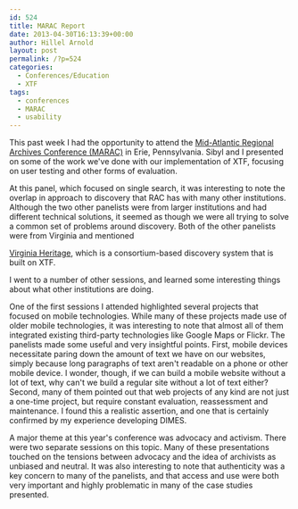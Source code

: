 ```yaml
---
id: 524
title: MARAC Report
date: 2013-04-30T16:13:39+00:00
author: Hillel Arnold
layout: post
permalink: /?p=524
categories:
  - Conferences/Education
  - XTF
tags:
  - conferences
  - MARAC
  - usability
---
```

This past week I had the opportunity to attend the <a href="http://www.marac.info/" target="_blank">Mid-Atlantic Regional Archives Conference (MARAC)</a> in Erie, Pennsylvania. Sibyl and I presented on some of the work we've done with our implementation of XTF, focusing on user testing and other forms of evaluation.

<!--more-->At this panel, which focused on single search, it was interesting to note the overlap in approach to discovery that RAC has with many other institutions. Although the two other panelists were from larger institutions and had different technical solutions, it seemed as though we were all trying to solve a common set of problems around discovery. Both of the other panelists were from Virginia and mentioned 

<a href="http://www2.lib.virginia.edu/small/vhp/" target="_blank">Virginia Heritage</a>, which is a consortium-based discovery system that is built on XTF.

I went to a number of other sessions, and learned some interesting things about what other institutions are doing.

One of the first sessions I attended highlighted several projects that focused on mobile technologies. While many of these projects made use of older mobile technologies, it was interesting to note that almost all of them integrated existing third-party technologies like Google Maps or Flickr. The panelists made some useful and very insightful points. First, mobile devices necessitate paring down the amount of text we have on our websites, simply because long paragraphs of text aren't readable on a phone or other mobile device. I wonder, though, if we can build a mobile website without a lot of text, why can't we build a regular site without a lot of text either? Second, many of them pointed out that web projects of any kind are not just a one-time project, but require constant evaluation, reassessment and maintenance. I found this a realistic assertion, and one that is certainly confirmed by my experience developing DIMES.

A major theme at this year's conference was advocacy and activism. There were two separate sessions on this topic. Many of these presentations touched on the tensions between advocacy and the idea of archivists as unbiased and neutral. It was also interesting to note that authenticity was a key concern to many of the panelists, and that access and use were both very important and highly problematic in many of the case studies presented.
